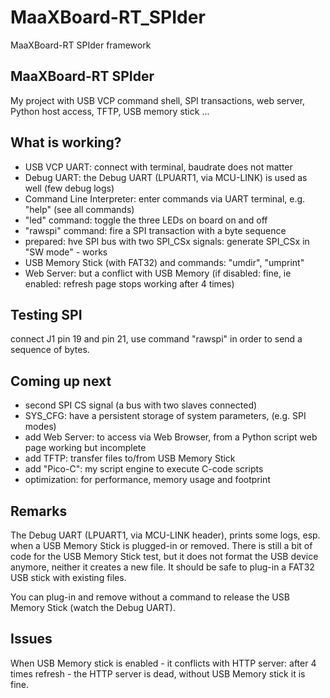 # MaaXBoard-RT_SPIder
 MaaXBoard-RT SPIder framework

## MaaXBoard-RT SPIder
My project with USB VCP command shell, SPI transactions,
web server, Python host access, TFTP, USB memory stick ...

## What is working?
* USB VCP UART:
  connect with terminal, baudrate does not matter
* Debug UART:
  the Debug UART (LPUART1, via MCU-LINK) is used as well
  (few debug logs)
* Command Line Interpreter:
  enter commands via UART terminal, e.g.
  "help" (see all commands)
* "led" command:
  toggle the three LEDs on board on and off
* "rawspi" command:
  fire a SPI transaction with a byte sequence
* prepared: hve SPI bus with two SPI_CSx signals:
  generate SPI_CSx in "SW mode" - works
* USB Memory Stick (with FAT32) and commands:
  "umdir", "umprint"
* Web Server:
  but a conflict with USB Memory (if disabled: fine, ie enabled:
  refresh page stops working after 4 times)

## Testing SPI
connect J1 pin 19 and pin 21, use command "rawspi" in order to
send a sequence of bytes.

## Coming up next
* second SPI CS signal (a bus with two slaves connected)
* SYS_CFG: have a persistent storage of system parameters,
  (e.g. SPI modes)
* add Web Server:
  to access via Web Browser, from a Python script
  web page working but incomplete
* add TFTP:
  transfer files to/from USB Memory Stick
* add "Pico-C":
  my script engine to execute C-code scripts
* optimization:
  for performance, memory usage and footprint

## Remarks
The Debug UART (LPUART1, via MCU-LINK header), prints some logs,
esp. when a USB Memory Stick is plugged-in or removed.
There is still a bit of code for the USB Memory Stick test, but it does
not format the USB device anymore, neither it creates a new file.
It should be safe to plug-in a FAT32 USB stick with existing files.

You can plug-in and remove without a command to release the USB Memory Stick
(watch the Debug UART).

## Issues
When USB Memory stick is enabled - it conflicts with HTTP server:
after 4 times refresh - the HTTP server is dead,
without USB Memory stick it is fine.

